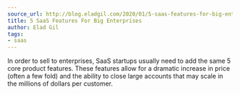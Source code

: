 ```yaml
---
source_url: http://blog.eladgil.com/2020/01/5-saas-features-for-big-enterprises.html
title: 5 SaaS Features For Big Enterprises
author: Elad Gil
tags:
- saas
---
```


In order to sell to enterprises, SaaS startups usually need to add the same 5 core product features. These features allow for a dramatic increase in price (often a few fold) and the ability to close large accounts that may scale in the millions of dollars per customer.
